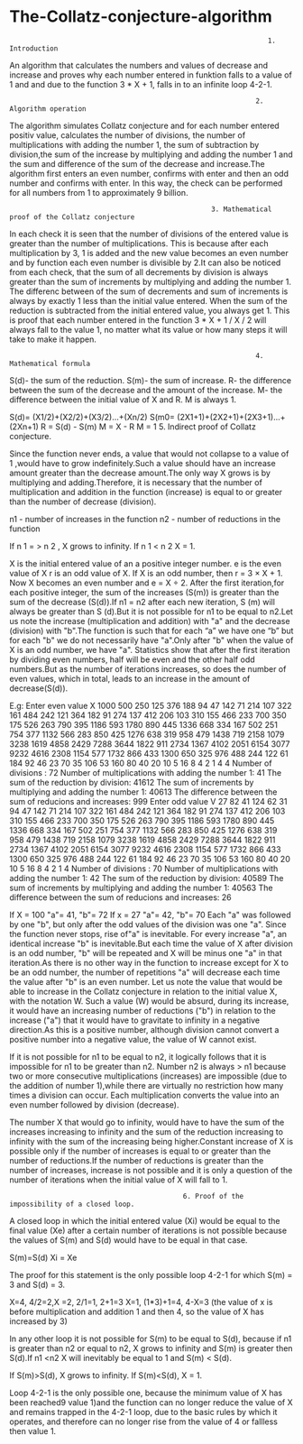 # The-Collatz-conjecture-algorithm

                                                                    1. Introduction

An algorithm that calculates the numbers and values of decrease and increase and proves why each number entered in funktion falls to a value of 1 and and due to the function 3 * X + 1, falls in to an infinite loop 4-2-1.

                                                                 2. Algorithm operation
                                                              
                                                              
                                                              
The algorithm simulates Collatz conjecture and for each number entered positiv value, calculates the number of divisions, the number of multiplications with adding the number 1, the sum of subtraction by division,the sum of the increase by multiplying and adding the number 1 and the sum and difference of the sum of the decrease and increase.The algorithm first enters an even number, confirms with enter and then an odd number and confirms with enter. In this way, the check can be performed for all numbers from 1 to approximately 9 billion.


                                                      3. Mathematical proof of the Collatz conjecture
                                                      
                                                      
In each check it is seen that the number of divisions of the entered value is greater than the number of multiplications. This is because after each multiplication by 3, 1 is added and the new value becomes an even number  and by function each even number is divisible by 2.It can also be noticed from each check, that the sum of all decrements by division is always greater than the sum of increments by multiplying and adding the number 1. The differenc between of the sum of decrements and sum of increments is always  by exactly 1  less than the initial value entered.
When the sum of the reduction is subtracted from the initial entered value, you always get 1. This is proof that each number entered in the function 3 * X + 1 / X / 2 will always fall to the value 1, no matter what its value or how many steps it will take to make it happen.


                                                                 4. Mathematical formula
                                                                 
  S(d)- the sum of the reduction.   S(m)- the sum of increase.   R- the difference between the sum of the decrease and the amount of the increase. M-  the difference between the initial value of X and R. M  is always 1. 
  
  S(d)= (X1/2)+(X2/2)+(X3/2)...+(Xn/2)
  S(m0= (2X1+1)+(2X2+1)+(2X3+1)...+(2Xn+1)
  R = S(d) - S(m)
  M = X - R
  M = 1
                                                              5. Indirect proof of Collatz conjecture.
                                                                     
                                                                     
  Since the function never ends, a value that would not collapse to a value of 1 ,would have to grow indefinitely.Such a value should have an increase amount greater than the decrease amount.The only way X grows is by multiplying and adding.Therefore, it is necessary that the number of multiplication and addition in the function (increase) is equal to or greater than the number of decrease (division).
 
n1 - number of increases in the function
n2 - number of reductions in the function

If n 1 = > n 2 , X grows to infinity.
If n 1 < n 2 X = 1.

X is the initial entered value of an a positive integer number.
  e is the even value of X
  r is an odd value of X.
If X is an odd number, then r = 3 × X + 1.
Now X becomes an even number and e = X ÷ 2.
After the first iteration,for each positive integer, the sum of the increases (S(m)) is greater than the sum of the decrease (S(d)).If n1 = n2 after each new iteration, S (m) will always be greater than S (d).But it is not possible for n1 to be equal to n2.Let us note the increase (multiplication and addition) with "a" and the decrease (division) with "b".The function is such that for each “a” we have one “b” but for each "b" we do not necessarily have "a".Only after "b" when the value of X is an odd number, we have "a".
Statistics show that after the first iteration by dividing even numbers, half will be even and the other half odd numbers.But as the number of iterations increases, so does the number of even values, which in total, leads to an increase in the amount of decrease(S(d)).

E.g:
Enter even value X
1000
500
250
125
376
188
94
47
142
71
214
107
322
161
484
242
121
364
182
91
274
137
412
206
103
310
155
466
233
700
350
175
526
263
790
395
1186
593
1780
890
445
1336
668
334
167
502
251
754
377
1132
566
283
850
425
1276
638
319
958
479
1438
719
2158
1079
3238
1619
4858
2429
7288
3644
1822
911
2734
1367
4102
2051
6154
3077
9232
4616
2308
1154
577
1732
866
433
1300
650
325
976
488
244
122
61
184
92
46
23
70
35
106
53
160
80
40
20
10
5
16
8
4
2
1
4
4
Number of divisions :
72
Number of multiplications with adding the number 1:
41
The sum of the reduction by division:
41612
The sum of increments by multiplying and adding the number 1:
40613
The difference between the sum of reducions and increases:
999
Enter odd value V
27
82
41
124
62
31
94
47
142
71
214
107
322
161
484
242
121
364
182
91
274
137
412
206
103
310
155
466
233
700
350
175
526
263
790
395
1186
593
1780
890
445
1336
668
334
167
502
251
754
377
1132
566
283
850
425
1276
638
319
958
479
1438
719
2158
1079
3238
1619
4858
2429
7288
3644
1822
911
2734
1367
4102
2051
6154
3077
9232
4616
2308
1154
577
1732
866
433
1300
650
325
976
488
244
122
61
184
92
46
23
70
35
106
53
160
80
40
20
10
5
16
8
4
2
1
4
Number of divisions :
70
Number of multiplications with adding the number 1:
42
The sum of the reduction by division:
40589
The sum of increments by multiplying and adding the number 1:
40563
The difference between the sum of reducions and increases:
26

If X = 100
"a"= 41, "b"= 72
If x = 27
"a"= 42, "b"= 70
Each "a" was followed by one "b", but only after the odd values of the division was one "a".
Since the function never stops, rise of"a" is inevitable. For every increase "a", an identical increase "b" is inevitable.But each time the value of X after division is an odd number, "b" will be repeated and X will be minus one "a" in that iteration.As there is no other way in the function to increase except for X to be an odd number, the number of repetitions "a" will decrease each time the value after "b" is an even number.
Let us note the value that would be able to increase in the Collatz conjecture in relation to the initial value X, with the notation W.
Such a value (W) would be absurd, during its increase, it would have an increasing number of reductions ("b") in relation to the increase  ("a") that it would have to gravitate to infinity in a negative direction.As this is a positive number, although division cannot convert a positive number into a negative value, the value of W cannot exist.

If it is not possible for n1 to be equal to n2, it logically follows that it is impossible for n1 to be greater than n2.
Number n2 is always > n1 because two or more consecutive multiplications (increases) are impossible (due to the addition of number 1),while there are virtually no restriction how many times  a division can occur. Each multiplication converts the value into an even number followed by division (decrease).

 The number X that would go to infinity, would have to have the sum of the increases increasing  to infinity and the sum of the reduction increasing to infinity with the sum of the increasing being higher.Constant increase of X is possible only if the number of increases is equal to or greater than the number of reductions.If the number of reductions is greater than the number of increases, increase is not possible and it is only a question of the number of iterations when the initial value of X will fall to 1.
 
 
 
                                               6. Proof of the impossibility of a closed loop.
                                               
                                               
 A closed loop in which the initial entered value (Xi) would be equal to the final value (Xe) after a certain number of iterations is not possible because the values of S(m) and S(d) would have to be equal in that case.
 
 S(m)=S(d)
 Xi = Xe
 
 The proof for this statement is the only possible loop 4-2-1 for which S(m) = 3 and S(d) = 3.
 
 X=4, 4/2=2,X =2, 2/1=1, 2+1=3
 X=1, (1*3)+1=4, 4-X=3  (the value of x is before multiplication and addition 1 and then 4, so the value of X has increased by 3)
 
 In any other loop it is not possible for S(m) to be equal to S(d), because if n1 is greater than n2 or equal to n2, X grows to infinity and S(m) is greater then S(d).If n1 <n2 X will inevitably be equal to 1 and S(m) < S(d).
 
 If S(m)>S(d), X grows to infinity.
 If S(m)<S(d), X = 1.
 
 Loop 4-2-1 is the only possible one, because the minimum value of X has been reached9 value 1)and the function can no longer reduce the value of X and remains trapped in the 4-2-1 loop, due to the basic rules by which it operates, and therefore can no longer rise from the value of 4 or fallless then value 1.
 
 
 
 
 
 
 
 
